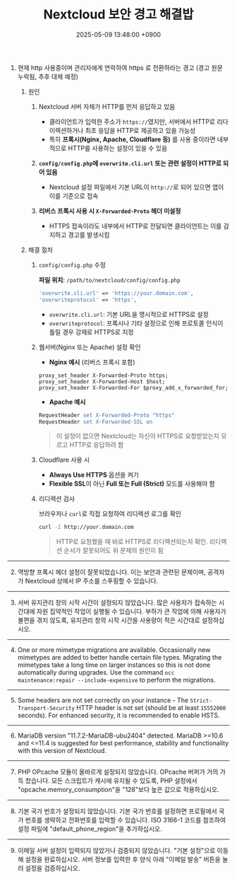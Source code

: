 ﻿---
layout: post
title:  "Nextcloud 보안 경고 해결밥"
date:   2025-05-09 13:48:00 +0900
categories: linux
---
1. 현재 http 사용중이며 관리자에게 연락하여 https 로 전환하라는 경고 (경고 원문 누락됨, 추후 대체 예정)

	1. 원인
		
		1. Nextcloud 서버 자체가 HTTP를 먼저 응답하고 있음

			- 클라이언트가 입력한 주소가 `https://`였지만, 서버에서 HTTP로 리다이렉션하거나 최초 응답을 HTTP로 제공하고 있을 가능성  
			- 특히 **프록시(Nginx, Apache, Cloudflare 등)** 를 사용 중이라면 내부적으로 HTTP를 사용하는 설정이 있을 수 있음  

		2. **`config/config.php`에 `overwrite.cli.url` 또는 관련 설정이 HTTP로 되어 있음**

			- Nextcloud 설정 파일에서 기본 URL이 `http://`로 되어 있으면 앱이 이를 기준으로 접속  

		3. **리버스 프록시 사용 시 `X-Forwarded-Proto` 헤더 미설정**

			- HTTPS 접속이라도 내부에서 HTTP로 전달되면 클라이언트는 이를 감지하고 경고를 발생시킴  

	2. 해결 절차

		1. `config/config.php` 수정

			**파일 위치**: `/path/to/nextcloud/config/config.php`  

			```php
			'overwrite.cli.url' => 'https://your.domain.com',
			'overwriteprotocol' => 'https',
			```

			- `overwrite.cli.url`: 기본 URL을 명시적으로 HTTPS로 설정  
			- `overwriteprotocol`: 프록시나 기타 설정으로 인해 프로토콜 인식이 틀릴 경우 강제로 HTTPS로 지정  

		2. 웹서버(Nginx 또는 Apache) 설정 확인

			- **Nginx 예시** (리버스 프록시 포함)  

			```nginx
			proxy_set_header X-Forwarded-Proto https;
			proxy_set_header X-Forwarded-Host $host;
			proxy_set_header X-Forwarded-For $proxy_add_x_forwarded_for;
			```

			- **Apache 예시**  

			```apache
			RequestHeader set X-Forwarded-Proto "https"
			RequestHeader set X-Forwarded-SSL on
			```

			> 이 설정이 없으면 Nextcloud는 자신이 HTTPS로 요청받았는지 모르고 HTTP로 응답하려 함  

		3. Cloudflare 사용 시

			- **Always Use HTTPS** 옵션을 켜기  
			- **Flexible SSL**이 아닌 **Full 또는 Full (Strict)** 모드를 사용해야 함  

		4. 리디렉션 검사

			브라우저나 `curl`로 직접 요청하여 리디렉션 로그를 확인  

			```bash
			curl -I http://your.domain.com
			```
			
			> HTTP로 요청했을 때 바로 HTTPS로 리디렉션되는지 확인. 리디렉션 순서가 잘못되어도 위 문제의 원인이 됨  

---

2. 역방향 프록시 헤더 설정이 잘못되었습니다. 이는 보안과 관련된 문제이며, 공격자가 Nextcloud 상에서 IP 주소를 스푸핑할 수 있습니다.

---

3. 서버 유지관리 창의 시작 시간이 설정되지 않았습니다. 많은 사용자가 접속하는 시간대에 자원 집약적인 작업이 실행될 수 있습니다. 부하가 큰 작업에 의해 사용자가 불편을 겪지 않도록, 유지관리 창의 시작 시간을 사용량이 적은 시간대로 설정하십시오.

---

4. One or more mimetype migrations are available. Occasionally new mimetypes are added to better handle certain file types. Migrating the mimetypes take a long time on larger instances so this is not done automatically during upgrades. Use the command `occ maintenance:repair --include-expensive` to perform the migrations.

---

5. Some headers are not set correctly on your instance - The `Strict-Transport-Security` HTTP header is not set (should be at least `15552000` seconds). For enhanced security, it is recommended to enable HSTS.

---

6. MariaDB version "11.7.2-MariaDB-ubu2404" detected. MariaDB >=10.6 and <=11.4 is suggested for best performance, stability and functionality with this version of Nextcloud.

---

7. PHP OPcache 모듈이 올바르게 설정되지 않았습니다. OPcache 버퍼가 거의 가득 찼습니다. 모든 스크립트가 캐시에 유지될 수 있도록, PHP 설정에서 "opcache.memory_consumption"을 "128"보다 높은 값으로 적용하십시오.

---

8. 기본 국가 번호가 설정되지 않았습니다. 기본 국가 번호를 설정하면 프로필에서 국가 번호를 생략하고 전화번호를 입력할 수 있습니다. ISO 3166-1 코드를 참조하여 설정 파일에 "default_phone_region"을 추가하십시오.

---

9. 이메일 서버 설정이 입력되지 않았거나 검증되지 않았습니다. "기본 설정"으로 이동해 설정을 완료하십시오. 서버 정보를 입력한 후 양식 아래 "이메일 발송" 버튼을 눌러 설정을 검증하십시오.